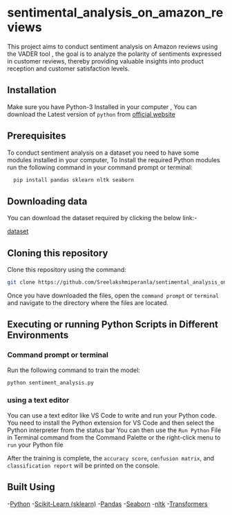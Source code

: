 # sentimental_analysis_on_amazon_reviews
This project aims to conduct sentiment analysis on Amazon reviews using the VADER tool ,  the goal is to analyze the polarity of sentiments expressed in customer reviews, thereby providing valuable insights into product reception and customer satisfaction levels.

## Installation

Make sure you have Python-3 Installed in your computer , You can download the Latest version of `python` from [official website](https://www.python.org/)

## Prerequisites
To conduct sentiment analysis on a dataset you need to have some modules installed in your computer, To Install the required Python modules run the following command in your command prompt or terminal:

```bash
  pip install pandas sklearn nltk seaborn
```
## Downloading data
You can download the dataset required by clicking the below link:-

[dataset](https://drive.google.com/file/d/1XRa6vCsSTFy7z6Sr0t_plBDwjKtsWzNF/view?usp=drive_link)

## Cloning this repository 
Clone this repository using the command:
```bash
git clone https://github.com/Sreelakshmiperanla/sentimental_analysis_on_amazon_reviews.git
```
Once you have downloaded the files, open the `command prompt` or `terminal` and navigate to the directory where the files are located.

## Executing or running Python Scripts in Different Environments

### Command prompt or terminal
Run the following command to train the model:
```bash
python sentiment_analysis.py
```

### using a text editor
You can use a text editor like VS Code to write and run your Python code. You need to install the Python extension for VS Code and then select the Python interpreter from the status bar
You can then use the `Run Python` File in Terminal command from the Command Palette or the right-click menu to `run` your Python file

After the training is complete, the `accuracy score`, `confusion matrix`, and `classification report` will be printed on the console.

## Built Using 

-[Python](https://www.python.org/)
-[Scikit-Learn (sklearn)](https://scikit-learn.org/stable/)
-[Pandas](https://pandas.pydata.org/)
-[Seaborn](https://seaborn.pydata.org/)
-[nltk](https://www.nltk.org/)
-[Transformers](https://pypi.org/project/transformers/)
